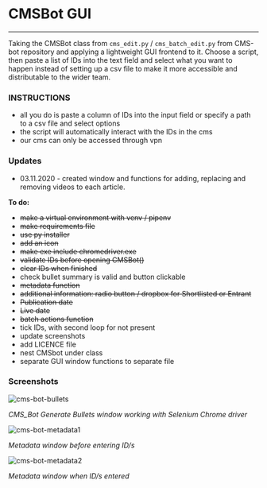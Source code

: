 
# CMSBot GUI
--- 

Taking the CMSBot class from `cms_edit.py` / `cms_batch_edit.py` from CMS-bot repository and applying a lightweight GUI frontend to it. Choose a script, then paste a list of IDs into the text field and select what you want to happen instead of setting up a csv file to make it more accessible and distributable to the wider team.

### INSTRUCTIONS
- all you do is paste a column of IDs into the input field or specify a path to a csv file and select options
- the script will automatically interact with the IDs in the cms
- our cms can only be accessed through vpn

### Updates

- 03.11.2020 - created window and functions for adding, replacing and removing videos to each article.

**To do:**
- ~~make a virtual environment with venv / pipenv~~
- ~~make requirements file~~
- ~~use py installer~~
- ~~add an icon~~
- ~~make exe include chromedriver.exe~~
- ~~validate IDs before opening CMSBot()~~
- ~~clear IDs when finished~~
- check bullet summary is valid and button clickable
- ~~metadata function~~
- ~~additional information: radio button / dropbox for Shortlisted or Entrant~~
- ~~Publication date~~
- ~~Live date~~
- ~~batch actions function~~
- tick IDs, with second loop for not present
- update screenshots
- add LICENCE file
- nest CMSbot under class
- separate GUI window functions to separate file

### Screenshots

![cms-bot-bullets](https://user-images.githubusercontent.com/60329603/79757653-4b0dc680-8314-11ea-8166-80084a982523.JPG)

*CMS_Bot Generate Bullets window working with Selenium Chrome driver*

![cms-bot-metadata1](https://user-images.githubusercontent.com/60329603/79757671-4fd27a80-8314-11ea-8895-8a4301e7bd0c.JPG)

*Metadata window before entering ID/s*

![cms-bot-metadata2](https://user-images.githubusercontent.com/60329603/79757673-506b1100-8314-11ea-95dd-f3892f4deed3.JPG)

*Metadata window when ID/s entered*